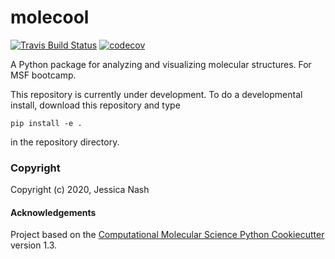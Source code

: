 molecool
==============================
[//]: # (Badges)
[![Travis Build Status](https://travis-ci.com/REPLACE_WITH_OWNER_ACCOUNT/molecool.svg?branch=master)](https://travis-ci.com/REPLACE_WITH_OWNER_ACCOUNT/molecool)
[![codecov](https://codecov.io/gh/REPLACE_WITH_OWNER_ACCOUNT/molecool/branch/master/graph/badge.svg)](https://codecov.io/gh/REPLACE_WITH_OWNER_ACCOUNT/molecool/branch/master)


A Python package for analyzing and visualizing molecular structures. For MSF bootcamp.

This repository is currently under development. To do a developmental install, download this repository and type

`pip install -e .`

in the repository directory.

### Copyright

Copyright (c) 2020, Jessica Nash


#### Acknowledgements

Project based on the
[Computational Molecular Science Python Cookiecutter](https://github.com/molssi/cookiecutter-cms) version 1.3.
